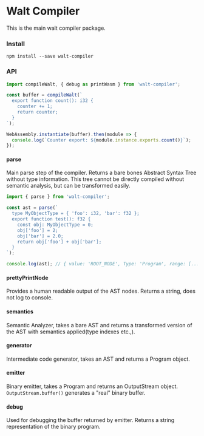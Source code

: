 # Walt Compiler
This is the main walt compiler package.

### Install

`npm install --save walt-compiler`

### API

```js
import compileWalt, { debug as printWasm } from 'walt-compiler';

const buffer = compileWalt(`
  export function count(): i32 {
    counter += 1;
    return counter;
  }
`);

WebAssembly.instantiate(buffer).then(module => {
  console.log(`Counter export: ${module.instance.exports.count()}`);
});
```

#### parse

Main parse step of the compiler. Returns a bare bones Abstract Syntax Tree without
type information. This tree cannot be directly compiled without semantic analysis, but
can be transformed easily.

```js
import { parse } from 'walt-compiler';

const ast = parse(`
  type MyObjectType = { 'foo': i32, 'bar': f32 };
  export function test(): f32 {
    const obj: MyObjectType = 0;
    obj['foo'] = 2;
    obj['bar'] = 2.0;
    return obj['foo'] + obj['bar'];
  }
`);

console.log(ast); // { value: 'ROOT_NODE', Type: 'Program', range: [...], params: [...] .... }
```

#### prettyPrintNode

Provides a human readable output of the AST nodes. Returns a string, does not log to console.

#### semantics

Semantic Analyzer, takes a bare AST and returns a transformed version of the AST with semantics
applied(type indexes etc.,).

#### generator

Intermediate code generator, takes an AST and returns a Program object.

#### emitter

Binary emitter, takes a Program and returns an OutputStream object. `OutputStream.buffer()`
generates a "real" binary buffer.

#### debug

Used for debugging the buffer returned by emitter. Returns a string representation of the binary program.

